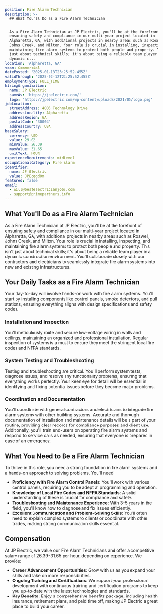 ```yaml
---
position: Fire Alarm Technician
description: >-
  ## What You'll Do as a Fire Alarm Technician


  As a Fire Alarm Technician at JP Electric, you'll be at the forefront of
  ensuring safety and compliance in our multi-year project located in
  Alpharetta, GA, with additional projects in nearby areas such as Roswell,
  Johns Creek, and Milton. Your role is crucial in installing, inspecting, and
  maintaining fire alarm systems to protect both people and property. This isn't
  just about technical skills; it's about being a reliable team player in a
  dynamic c...
location: 'Alpharetta, GA'
team: Commercial
datePosted: '2025-01-13T23:25:52.455Z'
validThrough: '2025-02-12T23:25:52.455Z'
employmentType: FULL_TIME
hiringOrganization:
  name: JP Electric
  sameAs: 'https://jpelectric.com/'
  logo: 'https://jpelectric.com/wp-content/uploads/2021/05/logo.png'
jobLocation:
  streetAddress: 4005 Technology Drive
  addressLocality: Alpharetta
  addressRegion: GA
  postalCode: '30004'
  addressCountry: USA
baseSalary:
  currency: USD
  value: 29.02
  minValue: 26.39
  maxValue: 31.65
  unitText: HOUR
experienceRequirements: midLevel
occupationalCategory: Fire Alarm
identifier:
  name: JP Electric
  value: JPEcqgd0m
featured: false
email:
  - will@bestelectricianjobs.com
  - support@primepartners.info
---
```




## What You'll Do as a Fire Alarm Technician

As a Fire Alarm Technician at JP Electric, you'll be at the forefront of ensuring safety and compliance in our multi-year project located in Alpharetta, GA, with additional projects in nearby areas such as Roswell, Johns Creek, and Milton. Your role is crucial in installing, inspecting, and maintaining fire alarm systems to protect both people and property. This isn't just about technical skills; it's about being a reliable team player in a dynamic construction environment. You'll collaborate closely with our contractors and electricians to seamlessly integrate fire alarm systems into new and existing infrastructures.

## Your Daily Tasks as a Fire Alarm Technician

Your day-to-day will involve hands-on work with fire alarm systems. You'll start by installing components like control panels, smoke detectors, and pull stations, ensuring everything aligns with design specifications and safety codes. 

### Installation and Inspection
You'll meticulously route and secure low-voltage wiring in walls and ceilings, maintaining an organized and professional installation. Regular inspection of systems is a must to ensure they meet the stringent local fire codes and NFPA standards.

### System Testing and Troubleshooting
Testing and troubleshooting are critical. You'll perform system tests, diagnose issues, and resolve any functionality problems, ensuring that everything works perfectly. Your keen eye for detail will be essential in identifying and fixing potential issues before they become major problems.

### Coordination and Documentation
You'll coordinate with general contractors and electricians to integrate fire alarm systems with other building systems. Accurate and thorough documentation of installation and maintenance details will be a part of your routine, providing clear records for compliance purposes and client use. Additionally, you'll train end-users on operating fire alarm systems and respond to service calls as needed, ensuring that everyone is prepared in case of an emergency.

## What You Need to Be a Fire Alarm Technician

To thrive in this role, you need a strong foundation in fire alarm systems and a hands-on approach to solving problems. You'll need:

- **Proficiency with Fire Alarm Control Panels**: You'll work with various control panels, requiring you to be adept at programming and operation.
- **Knowledge of Local Fire Codes and NFPA Standards**: A solid understanding of these is crucial for compliance and safety.
- **Troubleshooting and Maintenance Experience**: With 3-5 years in the field, you'll know how to diagnose and fix issues efficiently.
- **Excellent Communication and Problem-Solving Skills**: You'll often need to explain complex systems to clients or coordinate with other trades, making strong communication skills essential.

## Compensation

At JP Electric, we value our Fire Alarm Technicians and offer a competitive salary range of $26.39-$31.65 per hour, depending on experience. We provide:

- **Career Advancement Opportunities**: Grow with us as you expand your skills and take on more responsibilities.
- **Ongoing Training and Certifications**: We support your professional development with continuous training and certification programs to keep you up-to-date with the latest technologies and standards.
- **Key Benefits**: Enjoy a comprehensive benefits package, including health insurance, retirement plans, and paid time off, making JP Electric a great place to build your career.